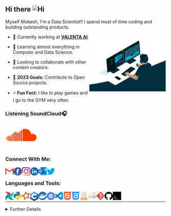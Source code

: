 ## Hi there <img width="28px" alt="Hi" src="https://user-images.githubusercontent.com/1303154/88677602-1635ba80-d120-11ea-84d8-d263ba5fc3c0.gif" />

Myself Mukesh, I'm a Data Scientist!! I spend most of time coding and building outstanding products.

<img align="right" alt="GIF" src="gifs/developer.gif" width="240" height="180" />

- 🔭 Currently working at **<a href="https://valenta.ai">VALENTA AI</a>**.
  
- 🌱 Learning almost everything in Computer and Data Science.
  
- 👯 Looking to collaborate with other content creators.
  
- 🥅 **2023 Goals:** Contribute to Open Source projects.
  
- ⚡ **Fun Fact:** I like to play games and I go to the GYM very often.

### **Listening SoundCloud**🎧

[<img width="100px" src="/gifs/soundcloud.gif" alt="Favourtie Song" width="350" />](https://soundcloud.com/weareriot/cantstop?in=weareriot/sets/remixes)

### **Connect With Me**:

[<img align="left" alt="GMail" width="26px" src="social/gmail.svg" />](coldperformer@gmail.com)

[<img align="left" alt="Facebook" width="26px" src="social/facebook.svg" />](https://www.facebook.com/profile.php?id=100036062106581)

[<img align="left" alt="Instagram" width="26px" src="social/instagram.svg" />](https://www.instagram.com/coldperformer/)

[<img align="left" alt="LinkedIn" width="26px" src="social/linkedin.svg" />](https://www.linkedin.com/in/mukesh-kumar-676bab178/)

[<img align="left" alt="Outlook" width="26px" src="social/outlook.svg" />](coldperformer@hotmail.com)

[<img align="left" alt="Twitter" width="26px" src="social/twitter.svg" />](https://twitter.com/coldperformer)


<br />

### **Languages and Tools**:

[<img align="left" alt="Airflow" width="26px" src="tools-&-languages/airflow.png" />](https://airflow.apache.org/docs/stable/)

[<img align="left" alt="Python" width="26px" src="tools-&-languages/python.svg" />](https://docs.python.org/3/)

[<img align="left" alt="PySpark" width="26px" src="tools-&-languages/spark.svg" />](https://spark.apache.org/docs/latest/api/python/index.html)

[<img align="left" alt="C++" width="26px" src="tools-&-languages/c++.svg" />](https://devdocs.io/cpp/)

[<img align="left" alt="Docker" width="26px" src="tools-&-languages/docker.svg" />](https://docs.docker.com/engine/)

[<img align="left" alt="Kubernetes" width="26px" src="tools-&-languages/kubernetes.svg" />](https://kubernetes.io/docs/home/)

[<img align="left" alt="Visual Studio Code" width="26px" src="tools-&-languages/visual-studio-code.svg" />](https://docs.microsoft.com/en-us/visualstudio/?view=vs-2019)

[<img align="left" alt="HTML5" width="26px" src="tools-&-languages/html5.svg" />](https://devdocs.io/html/)

[<img align="left" alt="CSS3" width="26px" src="tools-&-languages/css3.svg" />](https://devdocs.io/css/)

[<img align="left" alt="JavaScript" width="26px" src="tools-&-languages/javascript.svg" />](https://devdocs.io/javascript/)

[<img align="left" alt="MySQL" width="26px" src="tools-&-languages/mysql.svg" />](https://dev.mysql.com/doc/)

[<img align="left" alt="Git" width="26px" src="tools-&-languages/git.svg" />](https://git-scm.com/doc)

[<img align="left" alt="GitHub" width="26px" src="tools-&-languages/github.svg" />](https://docs.github.com/en)

[<img align="left" alt="Terminal" width="26px" src="tools-&-languages/terminal.svg" />](https://docs.microsoft.com/en-us/windows/terminal/)

<br />

---
<details>

<summary>Further Details</summary>

</br>

<p align="center">
    <a href="https://img.shields.io/badge/build%20type-markdown-blue"><img src="https://img.shields.io/badge/build%20type-markdown-blue" alt="build type"></a>
    <a href="https://visitor-badge.glitch.me/badge?page_id=coldperformer.coldperformer"><img src="https://visitor-badge.glitch.me/badge?page_id=coldperformer.coldperformer" alt="visitors"></a>
    <a href="https://github.com/coldperformer/coldperformer"><img src="https://img.shields.io/github/downloads/coldperformer/coldperformer/total" alt="downloads"></a>
  <a href="https://github.com/coldperformer/coldperformer"><img src="https://img.shields.io/github/commit-activity/m/coldperformer/coldperformer" alt="commit activity"></a>
</p>

### **Coding Stats:**

<!--START_SECTION:waka-->

```text
Python   41 mins         ███████████████░░░░░░░░░░   59.77 %
JSON     27 mins         ██████████░░░░░░░░░░░░░░░   39.83 %
CSV      0 secs          ░░░░░░░░░░░░░░░░░░░░░░░░░   00.40 %
```

<!--END_SECTION:waka-->

### **GitHub Stats:** 

<p align="left">
    <a href="https://github.com/coldperformer/coldperformer"><img width="445.5px" height="153px" src="https://github-readme-stats.vercel.app/api?username=coldperformer&hide=stars&show_icons=true&hide_border=true&theme=tokyonight" alt="build type"></a>
    <a href="https://github.com/coldperformer/coldperformer"><img height="153px" src="https://github-readme-stats.vercel.app/api/top-langs/?username=coldperformer&layout=compact" alt="visitors"></a>
</p>

</details>
